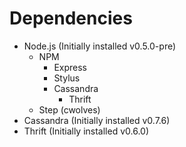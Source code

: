 Dependencies
============
- Node.js (Initially installed v0.5.0-pre)
	- NPM
		- Express
		- Stylus
		- Cassandra
			- Thrift
	- Step (cwolves)
- Cassandra (Initially installed v0.7.6)
- Thrift (Initially installed v0.6.0)